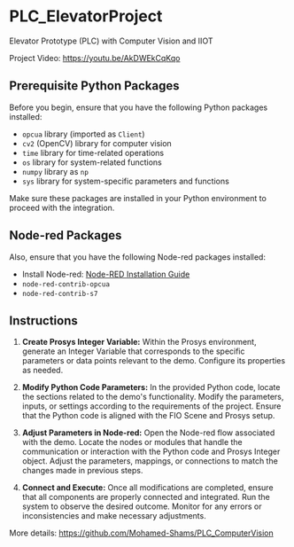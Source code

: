 # PLC_ElevatorProject
Elevator Prototype (PLC) with Computer Vision and IIOT

Project Video: https://youtu.be/AkDWEkCqKqo

## Prerequisite Python Packages

Before you begin, ensure that you have the following Python packages installed:

- `opcua` library (imported as `Client`)
- `cv2` (OpenCV) library for computer vision
- `time` library for time-related operations
- `os` library for system-related functions
- `numpy` library as `np` 
- `sys` library for system-specific parameters and functions

Make sure these packages are installed in your Python environment to proceed with the integration.

## Node-red Packages

Also, ensure that you have the following Node-red packages installed:

- Install Node-red: [Node-RED Installation Guide](https://nodered.org/docs/getting-started/windows)
- `node-red-contrib-opcua`
- `node-red-contrib-s7`

## Instructions

1. **Create Prosys Integer Variable:**
   Within the Prosys environment, generate an Integer Variable that corresponds to the specific parameters or data points relevant to the demo. Configure its properties as needed.

2. **Modify Python Code Parameters:**
   In the provided Python code, locate the sections related to the demo's functionality. Modify the parameters, inputs, or settings according to the requirements of the project. Ensure that the Python code is aligned with the FIO Scene and Prosys setup.

3. **Adjust Parameters in Node-red:**
   Open the Node-red flow associated with the demo. Locate the nodes or modules that handle the communication or interaction with the Python code and Prosys Integer object. Adjust the parameters, mappings, or connections to match the changes made in previous steps.

4. **Connect and Execute:**
   Once all modifications are completed, ensure that all components are properly connected and integrated. Run the system to observe the desired outcome. Monitor for any errors or inconsistencies and make necessary adjustments.

More details: https://github.com/Mohamed-Shams/PLC_ComputerVision
